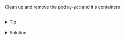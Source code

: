 
Clean up and remove the pod `my-pod` and it's containers 


<br>
<details><summary>Tip</summary>
<br>

```plain

Start by stopping the pod and then remove it

podman pod stop <PODNAME> && podman pod rm <PODNAME>

or

podman pod rm <PODNAME> -f

```

</details>


<br>
<details><summary>Solution</summary>
<br>



```plain
podman pod stop my-pod && podman pod rm my-pod

```{{exec}}

</details>